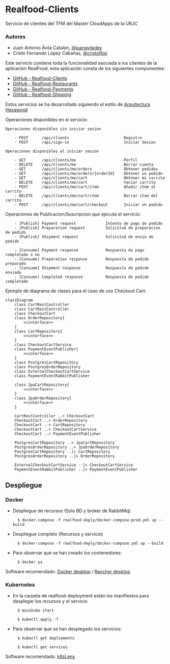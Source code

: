# Realfood-Clients

Servicio de clientes del TFM del Master CloudApps de la URJC

### Autores

- Juan Antonio Ávila Catalán, [@juanaviladev](https://github.com/juanaviladev)
- Cristo Fernando López Cabañas, [@cristoflop](https://github.com/cristoflop)

Este servicio contiene toda la funcionalidad asociada a los clientes de la aplicacion RealFood, esta aplicación consta de los siguientes componentes:

- [GitHub - Realfood-Clients](https://github.com/MasterCloudApps-Projects/realfood-clients)
- [GitHub - Realfood-Restaurants](https://github.com/MasterCloudApps-Projects/realfood-restaurants)
- [GitHub - Realfood-Payments](https://github.com/MasterCloudApps-Projects/realfood-payments)
- [GitHub - Realfood-Shipping](https://github.com/MasterCloudApps-Projects/realfood-shipping)

Estos servicios se ha desarrollado siguiendo el estilo de [Arquitectura Hexagonal](https://es.wikipedia.org/wiki/Arquitectura_hexagonal_(software))

Operaciones disponibles en el servicio:

    Operaciones disponibles sin iniciar sesion

        - POST      /api/clients                        Registro
        - POST      /api/sign-in                        Iniciar Sesion

    Operaciones disponibles al iniciar sesion

        - GET       /api/clients/me                     Perfil
        - DELETE    /api/clients/me                     Borrar cuenta
        - GET       /api/clients/me/orders              Obtener pedidos
        - GET       /api/clients/me/orders/{orderId}    Obtener un pedido
        - GET       /api/clients/me/cart                Obtener mi carrito
        - DELETE    /api/clients/me/cart                Vaciar carrito
        - POST      /api/clients/me/cart/item           Añadir item al carrito
        - DELETE    /api/clients/me/cart/item           Borrar item del carrito
        - POST      /api/clients/me/cart/checkout       Iniciar un pedido

Operaciones de Publicacion/Suscripcion que ejecuta el servicio:

        - [Publish] Payment request             Intento de pago de pedido
        - [Publish] Preparation request         Solicitud de preparacion de pedido
        - [Publish] Shipment request            Solicitud de envio de pedido

        - [Consume] Payment response            Respuesta de pago completado o no
        - [Consume] Preparation response        Respuesta de pedido preparado
        - [Consume] Shipment response           Respuesta de pedido enviado
        - [Consume] Completed response          Respuesta de pedido completado

Ejemplo de diagrama de clases para el caso de uso Checkout Cart:

```mermaid
classDiagram
    class CartRestController
    class CartRestController
    class CheckoutCart
    class OrderRepository{
        <<interface>>
    }
    class CartRepository{
        <<interface>>
    }
    class CheckoutCartService
    class PaymentEventPublisher{
        <<interface>>
    }
    class PostgresCartRepository
    class PostgresOrderRepository
    class ExternalCheckoutCartService
    class PaymentEventRabbitPublisher
    
    class JpaCartRepository{
        <<interface>>
    }
    class JpaOrderRepository{
        <<interface>>
    }

    CartRestController ..> CheckoutCart
    CheckoutCart ..> OrderRepository
    CheckoutCart ..> CartRepository
    CheckoutCart ..> CheckoutCartService
    CheckoutCart ..> PaymentEventPublisher
    
    PostgresCartRepository ..> JpaCartRepository
    PostgresOrderRepository ..> JpaOrderRepository
    PostgresCartRepository ..|> CartRepository
    PostgresOrderRepository ..|> OrderRepository
    
    ExternalCheckoutCartService --|> CheckoutCartService
    PaymentEventRabbitPublisher ..|> PaymentEventPublisher
```

## Despliegue

### Docker

- Despliegue de recursos (Solo BD y broker de RabbitMq)

        $ docker-compose -f realfood-deply/docker-compose-prod.yml up --build

- Despliegue completo (Recursos y servicio)

        $ docker-compose -f realfood-deply/docker-compose.yml up --build

- Para observar que se han creado los contenedores:

        $ docker ps

Software recomendado: [Docker desktop](https://www.docker.com/) / [Rancher desktop](https://rancherdesktop.io/)

### Kubernetes

- En la carpeta de realfood-deployment están los manifiestos para desplegar los recursos y el servicio

        $ minikube start

        $ kubectl apply -f .

- Para observar que se han desplegado los servicios:

        $ kubectl get deployments

        $ kubectl get services

Software recomendado: [k8sLens](https://k8slens.dev/)